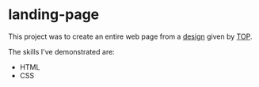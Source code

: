 # landing-page

This project was to create an entire web page from a [design](https://cdn.statically.io/gh/TheOdinProject/curriculum/main/foundations/html_css/project/odin-project.png) given by [TOP](https://www.theodinproject.com/).

The skills I've demonstrated are:

- HTML
- CSS